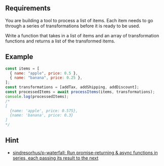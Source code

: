 ## Requirements

You are building a tool to process a list of items. Each item needs to go through a series of transformations before it is ready to be used.

Write a function that takes in a list of items and an array of transformation functions and returns a list of the transformed items.

## Example

```javascript
const items = [
  { name: "apple", price: 0.5 },
  { name: "banana", price: 0.25 },
];
const transformations = [addTax, addShipping, addDiscount];
const processedItems = await processItems(items, transformations);
console.log(processedItems);
/*
[
  {name: 'apple', price: 0.575},
  {name: 'banana', price: 0.3}
]
*/
```

## Hint

- [sindresorhus/p-waterfall: Run promise-returning & async functions in series, each passing its result to the next](https://github.com/sindresorhus/p-waterfall)
